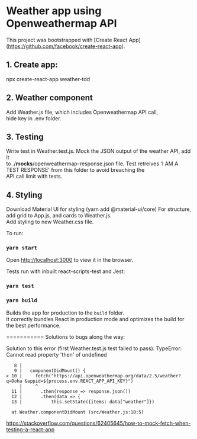 # Weather app using Openweathermap API

This project was bootstrapped with [Create React App]  
(https://github.com/facebook/create-react-app).

## 1. Create app:
npx create-react-app weather-tdd

## 2. Weather component
Add Weather.js file, which includes Openweathermap API call,  
hide key in .env folder.

## 3. Testing
Write test in Weather.test.js. Mock the JSON output of the weather API, add it  
to ./__mocks__/openweathermap-response.json file.
Test retreives 'I AM A TEST RESPONSE' from this folder to avoid breaching the  
API call limit with tests.

## 4. Styling
Download Material UI for styling (yarn add @material-ui/core)
For structure, add grid to App.js, and cards to Weather.js.  
Add styling to new Weather.css file.


To run:

### `yarn start`

Open [http://localhost:3000](http://localhost:3000) to view it in the browser.

Tests run with inbuilt react-scripts-test and Jest:
### `yarn test`

### `yarn build`

Builds the app for production to the `build` folder.\
It correctly bundles React in production mode and optimizes the build for the best performance.

===========
Solutions to bugs along the way:

Solution to this error (first Weather.test.js test failed to pass):
TypeError: Cannot read property 'then' of undefined

       8 |
       9 |   componentDidMount() {
    > 10 |     fetch("https://api.openweathermap.org/data/2.5/weather?q=Doha &appid=${process.env.REACT_APP_API_KEY}")
         |     ^
      11 |       .then(response => response.json())
      12 |       .then(data => {
      13 |           this.setState({items: data["weather"]})

      at Weather.componentDidMount (src/Weather.js:10:5)

https://stackoverflow.com/questions/62405645/how-to-mock-fetch-when-testing-a-react-app
